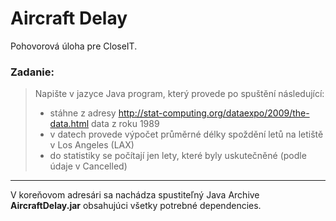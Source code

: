 # Aircraft Delay
Pohovorová úloha pre CloseIT.

### Zadanie:

> Napište v jazyce Java program, který provede po spuštění následující:
> - stáhne z adresy http://stat-computing.org/dataexpo/2009/the-data.html data z roku 1989
> - v datech provede výpočet průměrné délky spoždění letů na letiště v Los Angeles (LAX)
> - do statistiky se počítají jen lety, které byly uskutečněné (podle údaje v Cancelled)

***

V koreňovom adresári sa nachádza spustiteľný Java Archive **AircraftDelay.jar** obsahujúci všetky potrebné dependencies.
